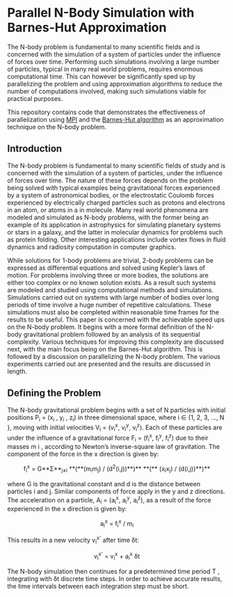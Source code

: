 # Parallel N-Body Simulation with Barnes-Hut Approximation

The N-body problem is fundamental to many scientific fields and is concerned with the simulation of a system of particles under the influence of forces over time. Performing such simulations involving a large number of particles, typical in many real world problems, requires enormous computational time. This can however be significantly sped up by parallelizing the problem and using approximation algorithms to reduce the number of computations involved, making such simulations viable for practical purposes. 

This repository contains code that demonstrates the effectiveness of parallelization using [MPI](https://en.wikipedia.org/wiki/Message_Passing_Interface) and the [Barnes-Hut algorithm](https://en.wikipedia.org/wiki/Barnes%E2%80%93Hut_simulation) as an approximation technique on the N-body problem. 

## Introduction

The N-body problem is fundamental to many scientific fields of study and is concerned with the simulation of a system of particles, under the influence of forces over time. The nature of these forces depends on the problem being solved with typical examples being gravitational forces experienced by a system of astronomical bodies, or the electrostatic Coulomb forces experienced by electrically charged particles such as protons and electrons in an atom, or atoms in a in molecule. Many real world phenomena are modeled and simulated as N-body problems, with the former being an example of its application in astrophysics for simulating planetary systems or stars in a galaxy, and the latter in molecular dynamics for problems such as protein folding. Other interesting applications include vortex flows in fluid dynamics and radiosity computation in computer graphics.

While solutions for 1-body problems are trivial, 2-body problems can be expressed as differential equations and solved using Kepler’s laws of motion. For problems involving three or more bodies, the solutions are either too complex or no known solution exists. As a result such systems are modeled and studied using computational methods and simulations. Simulations carried out on systems with large number of bodies over long periods of time involve a huge number of repetitive calculations. These simulations must also be completed within reasonable time frames for the results to be useful. This paper is concerned with the achievable speed ups on the N-body problem. It begins with a more formal definition of the N-body gravitational problem followed by an analysis of its sequential complexity. Various techniques for improving this complexity are discussed next, with the main focus being on the Barnes-Hut algorithm. This is followed by a discussion on parallelizing the N-body problem. The various experiments carried out are presented and the results are discussed in length.

## Defining the Problem

The N-body gravitational problem begins with a set of
N particles with initial positions P<sub>i</sub> = (x<sub>i</sub> , y<sub>i</sub> , z<sub>i</sub>) in three dimensional space, where i ∈ {1, 2, 3, ..., N }, moving with initial velocities V<sub>i</sub> = (v<sub>i</sub><sup>x</sup>, v<sub>i</sub><sup>y</sup>, v<sub>i</sub><sup>z</sup>). Each of these particles are under the influence of a gravitational force F<sub>i</sub> = (f<sub>i</sub><sup>x</sup>, f<sub>i</sub><sup>y</sup>, f<sub>i</sub><sup>z</sup>) due to their masses m i , according to Newton’s inverse-square law of gravitation. The component of the force in the x direction is given by:

<p style="text-align: center;">f<sub>i</sub><sup>x</sup> = G**Σ**<sub>j≠i</sub> **(**(m<sub>i</sub>m<sub>j</sub>) / (d<sup>2</sup>(i,j))**)** **(** (x<sub>i</sub>x<sub>j</sub>) / (d(i,j))**)**</p>

where G is the gravitational constant and d is the distance between particles i and j. Similar components of force apply in the y and z directions. The acceleration on a particle, A<sub>i</sub> = (a<sub>i</sub><sup>x</sup>, a<sub>i</sub><sup>y</sup>, a<sub>i</sub><sup>z</sup>), as a result of the force experienced in the x direction is given by:

<p style="text-align: center;">a<sub>i</sub><sup>x</sup> = f<sub>i</sub><sup>x</sup> / m<sub>i</sub></p>

This results in a new velocity v<sub>i</sub><sup>x'</sup> after time δt:

<p style="text-align: center;">v<sub>i</sub><sup>x'</sup> = v<sub>i</sub><sup>x</sup> + a<sub>i</sub><sup>x</sup> δt</p>

The N-body simulation then continues for a predetermined time period T , integrating with δt discrete time steps. In order to achieve accurate results, the time intervals between each integration step must be short.
